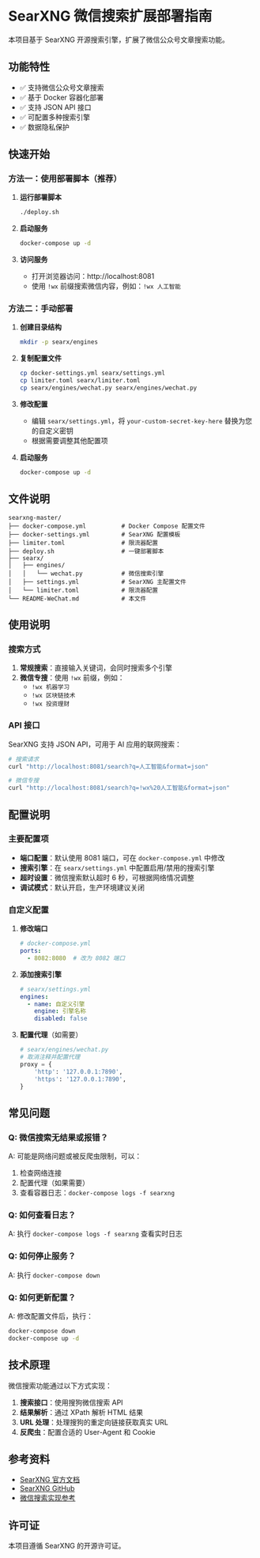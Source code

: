 # SearXNG 微信搜索扩展部署指南

本项目基于 SearXNG 开源搜索引擎，扩展了微信公众号文章搜索功能。

## 功能特性

- ✅ 支持微信公众号文章搜索
- ✅ 基于 Docker 容器化部署
- ✅ 支持 JSON API 接口
- ✅ 可配置多种搜索引擎
- ✅ 数据隐私保护

## 快速开始

### 方法一：使用部署脚本（推荐）

1. **运行部署脚本**
   ```bash
   ./deploy.sh
   ```

2. **启动服务**
   ```bash
   docker-compose up -d
   ```

3. **访问服务**
   - 打开浏览器访问：http://localhost:8081
   - 使用 `!wx` 前缀搜索微信内容，例如：`!wx 人工智能`

### 方法二：手动部署

1. **创建目录结构**
   ```bash
   mkdir -p searx/engines
   ```

2. **复制配置文件**
   ```bash
   cp docker-settings.yml searx/settings.yml
   cp limiter.toml searx/limiter.toml
   cp searx/engines/wechat.py searx/engines/wechat.py
   ```

3. **修改配置**
   - 编辑 `searx/settings.yml`，将 `your-custom-secret-key-here` 替换为您的自定义密钥
   - 根据需要调整其他配置项

4. **启动服务**
   ```bash
   docker-compose up -d
   ```

## 文件说明

```
searxng-master/
├── docker-compose.yml          # Docker Compose 配置文件
├── docker-settings.yml         # SearXNG 配置模板
├── limiter.toml                # 限流器配置
├── deploy.sh                   # 一键部署脚本
├── searx/
│   ├── engines/
│   │   └── wechat.py           # 微信搜索引擎
│   ├── settings.yml            # SearXNG 主配置文件
│   └── limiter.toml            # 限流器配置
└── README-WeChat.md            # 本文件
```

## 使用说明

### 搜索方式

1. **常规搜索**：直接输入关键词，会同时搜索多个引擎
2. **微信专搜**：使用 `!wx` 前缀，例如：
   - `!wx 机器学习`
   - `!wx 区块链技术`
   - `!wx 投资理财`

### API 接口

SearXNG 支持 JSON API，可用于 AI 应用的联网搜索：

```bash
# 搜索请求
curl "http://localhost:8081/search?q=人工智能&format=json"

# 微信专搜
curl "http://localhost:8081/search?q=!wx%20人工智能&format=json"
```

## 配置说明

### 主要配置项

- **端口配置**：默认使用 8081 端口，可在 `docker-compose.yml` 中修改
- **搜索引擎**：在 `searx/settings.yml` 中配置启用/禁用的搜索引擎
- **超时设置**：微信搜索默认超时 6 秒，可根据网络情况调整
- **调试模式**：默认开启，生产环境建议关闭

### 自定义配置

1. **修改端口**
   ```yaml
   # docker-compose.yml
   ports:
     - 8082:8080  # 改为 8082 端口
   ```

2. **添加搜索引擎**
   ```yaml
   # searx/settings.yml
   engines:
     - name: 自定义引擎
       engine: 引擎名称
       disabled: false
   ```

3. **配置代理**（如需要）
   ```python
   # searx/engines/wechat.py
   # 取消注释并配置代理
   proxy = {
       'http': '127.0.0.1:7890',
       'https': '127.0.0.1:7890',
   }
   ```

## 常见问题

### Q: 微信搜索无结果或报错？
A: 可能是网络问题或被反爬虫限制，可以：
1. 检查网络连接
2. 配置代理（如果需要）
3. 查看容器日志：`docker-compose logs -f searxng`

### Q: 如何查看日志？
A: 执行 `docker-compose logs -f searxng` 查看实时日志

### Q: 如何停止服务？
A: 执行 `docker-compose down`

### Q: 如何更新配置？
A: 修改配置文件后，执行：
```bash
docker-compose down
docker-compose up -d
```

## 技术原理

微信搜索功能通过以下方式实现：

1. **搜索接口**：使用搜狗微信搜索 API
2. **结果解析**：通过 XPath 解析 HTML 结果
3. **URL 处理**：处理搜狗的重定向链接获取真实 URL
4. **反爬虫**：配置合适的 User-Agent 和 Cookie

## 参考资料

- [SearXNG 官方文档](https://docs.searxng.org/)
- [SearXNG GitHub](https://github.com/searxng/searxng)
- [微信搜索实现参考](https://github.com/ava131/Searxng-with-WeChat)

## 许可证

本项目遵循 SearXNG 的开源许可证。 